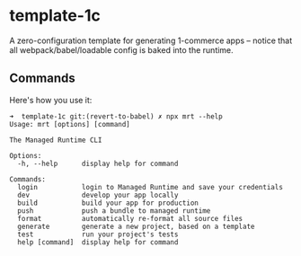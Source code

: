 # template-1c

A zero-configuration template for generating 1-commerce apps – notice
that all webpack/babel/loadable config is baked into the runtime.

## Commands

Here's how you use it:

```
➜  template-1c git:(revert-to-babel) ✗ npx mrt --help
Usage: mrt [options] [command]

The Managed Runtime CLI

Options:
  -h, --help      display help for command

Commands:
  login           login to Managed Runtime and save your credentials
  dev             develop your app locally
  build           build your app for production
  push            push a bundle to managed runtime
  format          automatically re-format all source files
  generate        generate a new project, based on a template
  test            run your project's tests
  help [command]  display help for command
```
